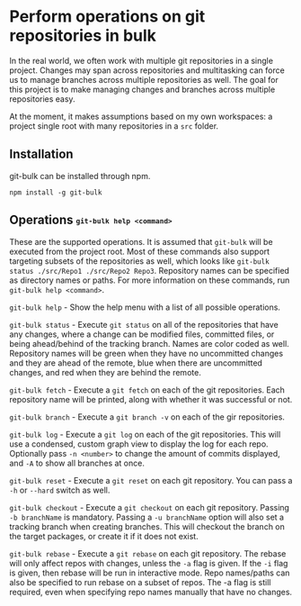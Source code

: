 
# Perform operations on git repositories in bulk

In the real world, we often work with multiple git repositories in a single
project. Changes may span across repositories and multitasking can force us to
manage branches across multiple repositories as well. The goal for this project
is to make managing changes and branches across multiple repositories easy.

At the moment, it makes assumptions based on my own workspaces: a project single
root with many repositories in a `src` folder.

## Installation

git-bulk can be installed through npm.

```
npm install -g git-bulk
```

## Operations <sub><sup>`git-bulk help <command>`</sup></sub>
These are the supported operations. It is assumed that `git-bulk` will be
executed from the project root. Most of these commands also support targeting subsets
of the repositories as well, which looks like `git-bulk status ./src/Repo1 ./src/Repo2 Repo3`.
Repository names can be specified as directory names or paths. For more information on these
commands, run `git-bulk help <command>`.

`git-bulk help` -
Show the help menu with a list of all possible operations.

`git-bulk status` -
Execute `git status` on all of the repositories that have any changes, where a
change can be modified files, committed files, or being ahead/behind of the
tracking branch. Names are color coded as well. Repository names will be green
when they have no uncommitted changes and they are ahead of the remote, blue
when there are uncommitted changes, and red when they are behind the remote.

`git-bulk fetch` -
Execute a `git fetch` on each of the git repositories. Each repository name will
be printed, along with whether it was successful or not.

`git-bulk branch` -
Execute a `git branch -v` on each of the gir repositories.

`git-bulk log` -
Execute a `git log` on each of the git repositories. This will use a condensed,
custom graph view to display the log for each repo. Optionally pass `-n <number>`
to change the amount of commits displayed, and `-A` to show all branches at once.

`git-bulk reset` -
Execute a `git reset` on each git repository. You can pass a `-h` or `--hard` switch
as well.

`git-bulk checkout` -
Execute a `git checkout` on each git repository. Passing `-b branchName` is
mandatory. Passing a `-u branchName` option will also set a tracking branch when
creating branches. This will checkout the branch on the target packages, or
create it if it does not exist.

`git-bulk rebase` -
Execute a `git rebase` on each git repository. The rebase will only affect
repos with changes, unless the `-a` flag is given. If the `-i` flag is given,
then rebase will be run in interactive mode. Repo names/paths can also be specified to run
rebase on a subset of repos. The -a flag is still required, even when
specifying repo names manually that have no changes.

